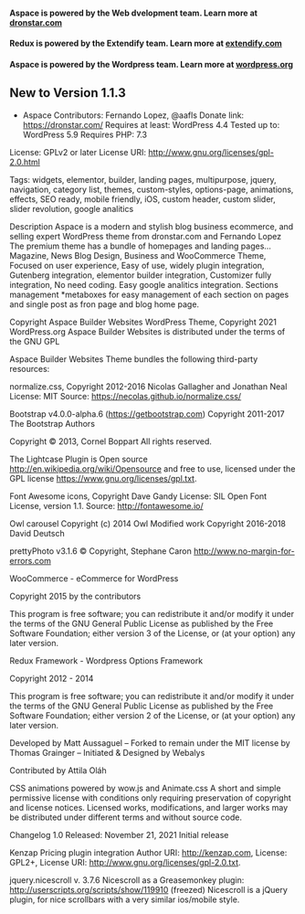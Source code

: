 #### Aspace is powered by the Web dvelopment team. Learn more at [dronstar.com](https://dronstar.com) ####
#### Redux is powered by the Extendify team. Learn more at [extendify.com](https://extendify.com) ####
#### Aspace is powered by the Wordpress team. Learn more at [wordpress.org](https://wordpress.org/) ####
## New to Version 1.1.3 ##
* Aspace
Contributors: Fernando Lopez, @aafls
Donate link:  https://dronstar.com/
Requires at least: WordPress 4.4
Tested up to: WordPress 5.9
Requires PHP: 7.3

License: GPLv2 or later
License URI: http://www.gnu.org/licenses/gpl-2.0.html

Tags: widgets, elementor, builder, landing pages, multipurpose, jquery, navigation, category list, themes, custom-styles, options-page, animations, effects, SEO ready, mobile friendly, iOS, custom header, custom slider, slider revolution, google analitics


Description
Aspace is a modern and stylish blog business ecommerce, and selling expert WordPress theme from dronstar.com and Fernando Lopez The premium theme has a bundle of homepages and landing pages...
Magazine, News Blog Design, Business and WooCommerce Theme, Focused on user experience, Easy of use, widely plugin integration, Gutenberg integration, elementor builder integration, Customizer fully integration, No need coding.
Easy google analitics integration.
Sections management *metaboxes for easy management of each section on pages and single post as fron page and blog home page.

Copyright
Aspace Builder Websites WordPress Theme, Copyright 2021 WordPress.org Aspace Builder Websites is distributed under the terms of the GNU GPL

Aspace Builder Websites Theme bundles the following third-party resources:

normalize.css, Copyright 2012-2016 Nicolas Gallagher and Jonathan Neal License: MIT Source: https://necolas.github.io/normalize.css/

Bootstrap v4.0.0-alpha.6 (https://getbootstrap.com)
Copyright 2011-2017 The Bootstrap Authors

Copyright © 2013, Cornel Boppart
All rights reserved.

The Lightcase Plugin is Open source <http://en.wikipedia.org/wiki/Opensource> and free to use, licensed under the GPL license <https://www.gnu.org/licenses/gpl.txt>.

Font Awesome icons, Copyright Dave Gandy License: SIL Open Font License, version 1.1. Source: http://fontawesome.io/

Owl carousel 
Copyright (c) 2014 Owl
Modified work Copyright 2016-2018 David Deutsch

prettyPhoto v3.1.6
© Copyright, Stephane Caron
http://www.no-margin-for-errors.com

WooCommerce - eCommerce for WordPress

Copyright 2015 by the contributors

This program is free software; you can redistribute it and/or modify
it under the terms of the GNU General Public License as published by
the Free Software Foundation; either version 3 of the License, or
(at your option) any later version.

Redux Framework - Wordpress Options Framework
 
Copyright 2012 - 2014

This program is free software; you can redistribute it and/or modify
it under the terms of the GNU General Public License as published by
the Free Software Foundation; either version 2 of the License, or
(at your option) any later version.

Developed by Matt Aussaguel – Forked to remain under the MIT license by Thomas Grainger – Initiated & Designed by Webalys

Contributed by Attila Oláh

CSS animations powered by wow.js and Animate.css
A short and simple permissive license with conditions only requiring preservation of copyright and license notices. Licensed works, modifications, and larger works may be distributed under different terms and without source code.

Changelog
1.0
Released: November 21, 2021
Initial release

Kenzap Pricing plugin integration
Author URI: http://kenzap.com, License: GPL2+, License URI: http://www.gnu.org/licenses/gpl-2.0.txt.

jquery.nicescroll
v. 3.7.6
Nicescroll as a Greasemonkey plugin: http://userscripts.org/scripts/show/119910 (freezed)
Nicescroll is a jQuery plugin, for nice scrollbars with a very similar ios/mobile style.
